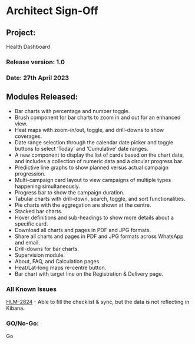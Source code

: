 # Architect Sign-Off

## Project:&#x20;

Health Dashboard

### Release version: 1.0&#x20;

### Date: 27th April 2023

## Modules Released:

* Bar charts with percentage and number toggle.
* Brush component for bar charts to zoom in and out for an enhanced view.
* Heat maps with zoom-in/out, toggle, and drill-downs to show coverages.
* Date range selection through the calendar date picker and toggle buttons to select ‘Today’ and ‘Cumulative’ date ranges.
* A new component to display the list of cards based on the chart data, and includes a collection of numeric data and a circular progress bar.
* Predictive line graphs to show planned versus actual campaign progression.
* Multi-campaign card layout to view campaigns of multiple types happening simultaneously.
* Progress bar to show the campaign duration.
* Tabular charts with drill-down, search, toggle, and sort functionalities.
* Pie charts with the aggregation are shown at the centre.
* Stacked bar charts.
* Hover definitions and sub-headings to show more details about a specific card.
* Download all charts and pages in PDF and JPG formats.
* Share all charts and pages in PDF and JPG formats across WhatsApp and email.
* Drill-downs for bar charts.
* Supervision module.
* About, FAQ, and Calculation pages.
* Heat/Lat-long maps re-centre button.
* Bar chart with target line on the Registration & Delivery page.

### All Known Issues

[HLM-2824](https://digit-discuss.atlassian.net/browse/HLM-2824) - Able to fill the checklist & sync, but the data is not reflecting in Kibana.

### GO/No-Go:&#x20;

Go
